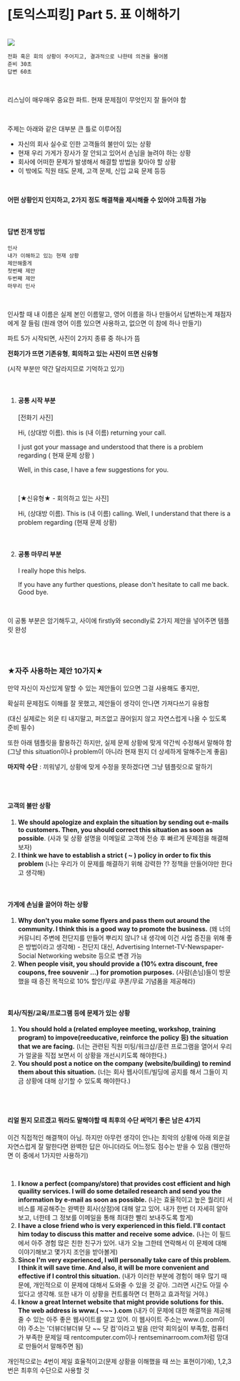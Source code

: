 # [토익스피킹] Part 5. 표 이해하기

<br>

<img src="https://img1.daumcdn.net/thumb/R1280x0/?scode=mtistory2&fname=http%3A%2F%2Fcfile26.uf.tistory.com%2Fimage%2F9985B5465C30460904F8AF">

<br>

```
전화 혹은 회의 상황이 주어지고, 결과적으로 나한테 의견을 물어봄
준비 30초
답변 60초
```

<br>

리스닝이 매우매우 중요한 파트. 현재 문제점이 무엇인지 잘 들어야 함

<br>

주제는 아래와 같은 대부분 큰 틀로 이루어짐

- 자신의 회사 실수로 인한 고객들의 불만이 있는 상황
- 현재 우리 가게가 장사가 잘 안되고 있어서 손님을 늘려야 하는 상황
- 회사에 어떠한 문제가 발생해서 해결할 방법을 찾아야 할 상황
- 이 밖에도 직원 태도 문제, 고객 문제, 신입 교육 문제 등등

<br>

**어떤 상황인지 인지하고, 2가지 정도 해결책을 제시해줄 수 있어야 고득점 가능**

 <br>

#### **답변 전개 방법**

```
인사
내가 이해하고 있는 현재 상황
제안해줄게
첫번째 제안
두번째 제안
마무리 인사
```

<br>

인사할 때 내 이름은 실제 본인 이름말고, 영어 이름을 하나 만들어서 답변하는게 채점자에게 잘 들림 (원래 영어 이름 있으면 사용하고, 없으면 이 참에 하나 만들기)

파트 5가 시작되면, 사진이 2가지 종류 중 하나가 뜸

**전화기가 뜨면 기존유형**, **회의하고 있는 사진이 뜨면 신유형**

(시작 부분만 약간 달라지므로 기억하고 있기)

<br>

1. #### **공통 시작 부분**

   [전화기 사진]

   Hi, (상대방 이름). this is (내 이름) returning your call.

   I just got your massage and understood that there is a problem regarding ( 현재 문제 상황 )

   Well, in this case, I have a few suggestions for you.

    <br>

   [★신유형★ - 회의하고 있는 사진]

   Hi, (상대방 이름). This is (내 이름) calling. Well, I understand that there is a problem regarding (현재 문제 상황)

   <br>

2. #### **공통 마무리 부분**

   I really hope this helps.

   If you have any further questions, please don't hesitate to call me back. Good bye.

 <br>

이 공통 부분은 암기해두고, 사이에 firstly와 secondly로 2가지 제안을 넣어주면 템플릿 완성

<br>

<br>

### ★자주 사용하는 제안 10가지★

만약 자신이 자신있게 말할 수 있는 제안들이 있으면 그걸 사용해도 좋지만,

확실히 문제점도 이해를 잘 못했고, 제안들이 생각이 안나면 가져다쓰기 유용함

(대신 실제로는 외운 티 내지말고, 퍼즈없고 끊어읽지 않고 자연스럽게 나올 수 있도록 준비 필수)

또한 아래 템플릿을 활용하긴 하지만, 실제 문제 상황에 맞게 약간씩 수정해서 말해야 함 (그냥 this situation이나 problem이 아니라 현재 뭔지 더 상세하게 말해주는게 좋음)

**마지막 수단** : 끼워넣기, 상황에 맞게 수정을 못하겠다면 그냥 템플릿으로 말하기

 <br>

<br>

#### **고객의 불만 상황**

1. **We should apologize and explain the situation by sending out e-mails to customers. Then, you should correct this situation as soon as possible**. (사과 및 상황 설명을 이메일로 고객에 전송 후 빠르게 문제점을 해결해보자)
2. **I think we have to establish a strict ( ~ ) policy in order to fix this problem** (나는 우리가 이 문제를 해결하기 위해 강력한 ?? 정책을 만들어야만 한다고 생각해)

<br>

#### **가게에 손님을 끌어야 하는 상황**

1. **Why don't you make some flyers and pass them out around the community. I think this is a good way to promote the business.** (왜 너의 커뮤니티 주변에 전단지를 만들어 뿌리지 않니? 내 생각에 이건 사업 증진을 위해 좋은 방법이라고 생각해) - 전단지 대신, Advertising Internet-TV-Newspaper-Social Networking website 등으로 변경 가능
2. **When people visit, you should provide a (10% extra discount, free coupons, free souvenir ...) for promotion purposes.** (사람(손님)들이 방문 했을 때 증진 목적으로 10% 할인/무료 쿠폰/무료 기념품을 제공해라)

<br>

#### **회사/직원/교육/프로그램 등에 문제가 있는 상황**

1. **You should hold a (related employee meeting, workshop, training program) to impove(reeducative, reinforce the policy 등) the situation that we are facing.** (너는 관련된 직원 미팅/워크샵/훈련 프로그램을 열어서 우리가 얼굴을 직접 보면서 이 상황을 개선시키도록 해야한다.)
2. **You should post a notice on the company (website/building) to remind them about this situation.** (너는 회사 웹사이트/빌딩에 공지를 해서 그들이 지금 상황에 대해 상기할 수 있도록 해야한다.)

<br>

<br>

#### **리얼 뭔지 모르겠고 뭐라도 말해야할 때 최후의 수단 써먹기 좋은 남은 4가지**

이건 직접적인 해결책이 아님. 하지만 아무런 생각이 안나는 최악의 상황에 아래 외운걸 자연스럽게 잘 말한다면 완벽한 답은 아니더라도 어느정도 점수는 받을 수 있음 (웬만하면 이 중에서 1가지만 사용하기)

<br>

1. **I know a perfect (company/store) that provides cost efficient and high quaility services. I will do some detailed research and send you the information by e-mail as soon as possible.** (나는 효율적이고 높은 퀄리티 서비스를 제공해주는 완벽한 회사(상점)에 대해 알고 있어. 내가 한번 더 자세히 알아보고, 너한테 그 정보를 이메일을 통해 최대한 빨리 보내주도록 할게)
2. **I have a close friend who is very experienced in this field. I'll contact him today to discuss this matter and receive some advice.** (나는 이 필드에서 아주 경험 많은 친한 친구가 있어. 내가 오늘 그한테 연락해서 이 문제에 대해 이야기해보고 몇가지 조언을 받아볼게)
3. **Since I'm very experienced, I will personally take care of this problem. I think it will save time. And also, it will be more convenient and effective if I control this situation.** (내가 이러한 부분에 경험이 매우 많기 때문에, 개인적으로 이 문제에 대해서 도와줄 수 있을 것 같아. 그러면 시간도 아낄 수 있다고 생각해. 또한 내가 이 상황을 컨트롤하면 더 편하고 효과적일 거야.)
4. **I know a great Internet website that might provide solutions for this. The web address is www.( ~~~ ).com** (내가 이 문제에 대한 해결책을 제공해줄 수 있는 아주 좋은 웹사이트를 알고 있어. 이 웹사이트 주소는 www.().com이야) 주소는 '더뷰더뷰더뷰 닷 ~~ 닷 컴'이라고 발음 (만약 회의실이 부족함, 컴퓨터가 부족한 문제일 때 rentcomputer.com이나 rentseminarroom.com처럼 맘대로 만들어서 말해주면 됨)

개인적으로는 4번이 제일 효율적이고(문제 상황을 이해했을 때 쓰는 표현이기에), 1,2,3번은 최후의 수단으로 사용할 것

 <br>

<br>